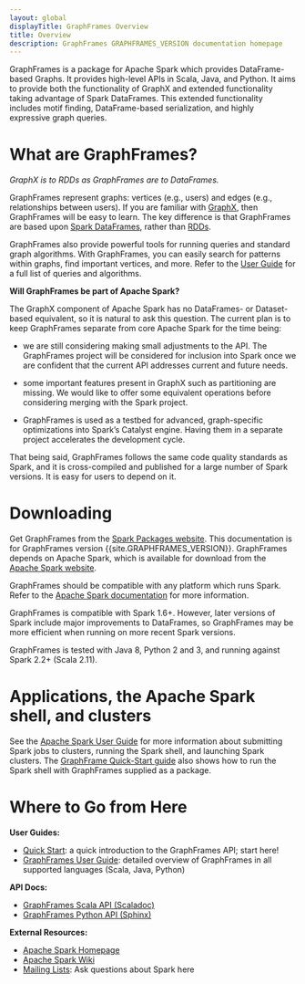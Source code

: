 ```yaml
---
layout: global
displayTitle: GraphFrames Overview
title: Overview
description: GraphFrames GRAPHFRAMES_VERSION documentation homepage
---
```


GraphFrames is a package for Apache Spark which provides DataFrame-based Graphs.
It provides high-level APIs in Scala, Java, and Python.
It aims to provide both the functionality of GraphX and extended functionality taking advantage
of Spark DataFrames.  This extended functionality includes motif finding, DataFrame-based
serialization, and highly expressive graph queries.

# What are GraphFrames?

*GraphX is to RDDs as GraphFrames are to DataFrames.*

GraphFrames represent graphs: vertices (e.g., users) and edges (e.g., relationships between users).
If you are familiar with [GraphX](http://spark.apache.org/docs/latest/graphx-programming-guide.html),
then GraphFrames will be easy to learn.  The key difference is that GraphFrames are based upon
[Spark DataFrames](http://spark.apache.org/docs/latest/sql-programming-guide.html),
rather than [RDDs](http://spark.apache.org/docs/latest/programming-guide.html#resilient-distributed-datasets-rdds).

GraphFrames also provide powerful tools for running queries and standard graph algorithms.
With GraphFrames, you can easily search for patterns within graphs, find important vertices, and more.
Refer to the [User Guide](user-guide.html) for a full list of queries and algorithms.

__Will GraphFrames be part of Apache Spark?__

The GraphX component of Apache Spark has no DataFrames- or Dataset-based equivalent, so it is
natural to ask this question. The current plan is to keep GraphFrames separate from core Apache
Spark for the time being:

* we are still considering making small adjustments to the API. The GraphFrames project will be
considered for inclusion into Spark once we are confident that the current API addresses current
and future needs.

* some important features present in GraphX such as partitioning are missing. We would like to
offer some equivalent operations before considering merging with the Spark project.

* GraphFrames is used as a testbed for advanced, graph-specific optimizations into Spark’s
Catalyst engine. Having them in a separate project accelerates the development cycle.

That being said, GraphFrames follows the same code quality standards as Spark, and it is
cross-compiled and published for a large number of Spark versions. It is
easy for users to depend on it.

# Downloading

Get GraphFrames from the [Spark Packages website](http://spark-packages.org/package/graphframes/graphframes).
This documentation is for GraphFrames version {{site.GRAPHFRAMES_VERSION}}.
GraphFrames depends on Apache Spark, which is available for download from the
[Apache Spark website](http://spark.apache.org).

GraphFrames should be compatible with any platform which runs Spark.
Refer to the [Apache Spark documentation](http://spark.apache.org/docs/latest) for more information.

GraphFrames is compatible with Spark 1.6+.  However, later versions of Spark include major improvements
to DataFrames, so GraphFrames may be more efficient when running on more recent Spark versions.

GraphFrames is tested with Java 8, Python 2 and 3, and running against Spark 2.2+ (Scala 2.11).

# Applications, the Apache Spark shell, and clusters

See the [Apache Spark User Guide](http://spark.apache.org/docs/latest/) for more information about
submitting Spark jobs to clusters, running the Spark shell, and launching Spark clusters.
The [GraphFrame Quick-Start guide](quick-start.html) also shows how to run the Spark shell with
GraphFrames supplied as a package.

# Where to Go from Here

**User Guides:**

* [Quick Start](quick-start.html): a quick introduction to the GraphFrames API; start here!
* [GraphFrames User Guide](user-guide.html): detailed overview of GraphFrames
  in all supported languages (Scala, Java, Python)

**API Docs:**

* [GraphFrames Scala API (Scaladoc)](api/scala/index.html#org.graphframes.package)
* [GraphFrames Python API (Sphinx)](api/python/index.html)

**External Resources:**

* [Apache Spark Homepage](http://spark.apache.org)
* [Apache Spark Wiki](https://cwiki.apache.org/confluence/display/SPARK)
* [Mailing Lists](http://spark.apache.org/mailing-lists.html): Ask questions about Spark here
